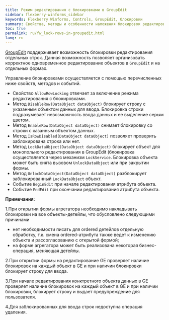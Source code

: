 ```yaml
---
title: Режим редактирования с блокировками в GroupEdit
sidebar: flexberry-winforms_sidebar
keywords: Flexberry Winforms, Controls, GroupEdit, блокировки
summary: Свойства, методы и особенности наложения блокировок редактирования отдельных строк в GroupEdit
toc: true
permalink: ru/fw_lock-rows-in-groupedit.html
lang: ru
---
```


[GroupEdit](fw_group-edit.html) поддерживает возможность блокировки редактирования отдельных строк. Данная возможность позволяет организовать корректное одновременное редактирование объектов в `GroupEdit` и на отдельных формах.

Управление блокировками осуществляется с помощью перечисленных ниже свойств, методов и событий.

* Свойство `AllowRowLocking` отвечает за включение режима редактирования с блокировками.
* Метод `DisableRow(DataObject dataObject)` блокирует строку с указанным объектом данных для ввода. Блокировка строки подразумевает невозможность ввода данных и ее выделение серым цветом.
* Метод `EnableRow(DataObject dataObject)` снимает блокировку со строки с казанным объектом данных.
* Метод `IsRowDisabled(DataObject dataObject)` позволяет проверить заблокирована строка или нет.
* Метод `LockDataObject(DataObject dataObject)` блокирует объект для монопольного редактирования в GroupEdit (блокировка осуществляется через механизм `LockService`. Блокировка объекта может быть снята вызовом `UnlockDataObject` или при закрытии формы.
* Метод `UnlockDataObject(DataObject dataObject)` разблокирует заблокированный `LockDataObject` объект.
* Событие `BeginEdit` при начале редактирования атрибута объекта.
* Событие `EndEdit` при окончании редактирования атрибута объекта.

__Примечания:__

1.При открытии формы агрегатора необходимо накладывать блокировки на все объекты-детейлы, что обусловлено следующими причинами

* нет необходимости писать для ordered детейлов отдельную обработку, т.к. смена ordered-атрибута также ведет к изменению объекта и рассогласованию с открытой формой;
* на форме агрегатора может быть реализована некоторая бизнес-операция, меняющая детейлы.

2.При открытии формы на редактирование GE проверяет наличие блокировок на каждый объект в GE и при наличии блокировки блокирует строку для ввода.

3.При начале редактирования конктретного объекта данных в GE проверяет наличие блокировок на каждый объект в GE и при наличии блокировки, блокирует строку и выдает предупреждение для пользователя.

4.Для заблокированных для ввода строк недоступна операция удаления.
